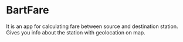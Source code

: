 # BartFare

It is an app for calculating fare between source and destination station. Gives you info about the station with geolocation on map.
